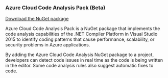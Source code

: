 ### Azure Cloud Code Analysis Pack (Beta)

[Download the NuGet package](https://www.nuget.org/packages/Microsoft.VisualStudio.Azure.CodeAnalysis/)

Azure Cloud Code Analysis Pack is a NuGet package that implements the code analysis capabilities of the .NET Compiler Platform in Visual Studio 2015 to identify coding patterns that cause performance, scalability, or security problems in Azure applications.

By adding the Azure Cloud Code Analysis NuGet package to a project, developers can detect code issues in real time as the code is being written in the editor. Some code analysis rules also suggest automatic fixes to code.

